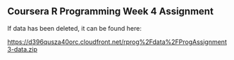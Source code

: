 ## Coursera R Programming Week 4 Assignment

If data has been deleted, it can be found here:

https://d396qusza40orc.cloudfront.net/rprog%2Fdata%2FProgAssignment3-data.zip
